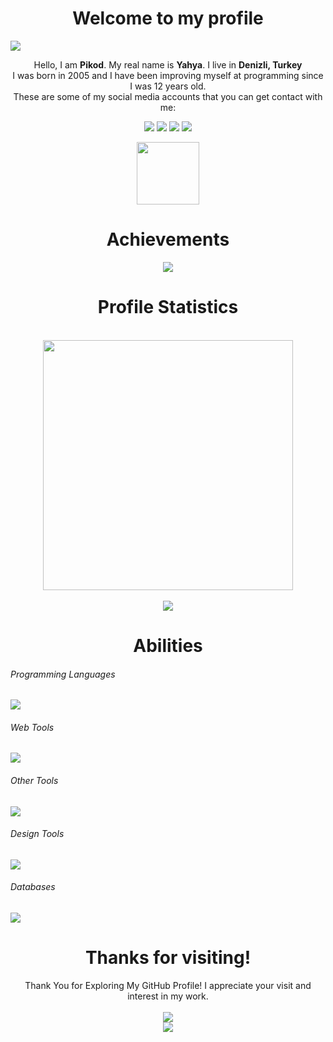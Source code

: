 <h1 align="center">Welcome to my profile</h1>
<img src="https://user-images.githubusercontent.com/46069238/187179846-eb0e80ad-5b30-4d96-976c-130bfbb20814.jpg">

<p align="center">
  Hello, I am <b>Pikod</b>. My real name is <b>Yahya</b>. I live in <b>Denizli, Turkey</b>
  <br>I was born in 2005 and I have been improving myself at programming since I was 12 years old.
  <br>These are some of my social media accounts that you can get contact with me:
</p>

<p align="center">
  <a href="https://instagram.com/hzpikod" target="_blank"><img src="https://img.shields.io/badge/Instagram-E4405F?style=for-the-badge&logo=instagram&logoColor=white"></a>
  <a href="https://twitter.com/hzpikod" target="_blank"><img src="https://img.shields.io/badge/Twitter-%231DA1F2.svg?style=for-the-badge&logo=Twitter&logoColor=white"></a>
  <a href="https://facebook.com/pikod.vbs" target="_blank"><img src="https://img.shields.io/badge/Facebook-1877F2?style=for-the-badge&logo=facebook&logoColor=white"></a>
  <a href="https://youtube.com/c/Pikod" target="_blank"><img src="https://img.shields.io/badge/YouTube-FF0000?style=for-the-badge&logo=youtube&logoColor=white"></a>
</p>
<p align="center">
  <img width="100" src="https://user-images.githubusercontent.com/5713670/87202985-820dcb80-c2b6-11ea-9f56-7ec461c497c3.gif">
</p>

<h1 align="center">Achievements</h1>

<p align="center">
  <img src="https://github-profile-trophy.vercel.app/?username=ByPikod&row=1">
</p>

<h1 align="center">Profile Statistics</h1>

<p align="center">
  <br>
  <img src="https://github-readme-stats.vercel.app/api?username=ByPikod&theme=blue-green" width="400" /></br><br>
  <img src="https://github-readme-stats.vercel.app/api/top-langs/?username=ByPikod&theme=blue-green">
</p>

<h1 align="center">Abilities</h1>

<p>
  <h6>Programming Languages</h6>
  <img src="https://skillicons.dev/icons?i=cpp,cs,java,lua,js,ts,php,python,go">
  <h6>Web Tools</h6>
  <img src="https://skillicons.dev/icons?i=html,css,react,sass,jquery,bootstrap,tailwind,cloudflare,express,nginx,webpack,wordpress">
  <h6>Other Tools</h6>
  <img src="https://skillicons.dev/icons?i=git,github,unreal,unity,androidstudio,linux,md,nodejs,raspberrypi,arduino,electron">
  <h6>Design Tools</h6>
  <img src="https://skillicons.dev/icons?i=ps,ai,pr,ae">
  <h6>Databases</h6>
  <img src="https://skillicons.dev/icons?i=mysql,sqlite,redis">
</p>

<h1 align="center">Thanks for visiting!</h1>
<p align="center">
  Thank You for Exploring My GitHub Profile! I appreciate your visit and interest in my work.
  </br></br><img src="https://media.tenor.com/orTKpX4YeBAAAAAC/hello-jack.gif">
  </br><img src="https://komarev.com/ghpvc/?username=bypikod&style=for-the-badge">
</p>
